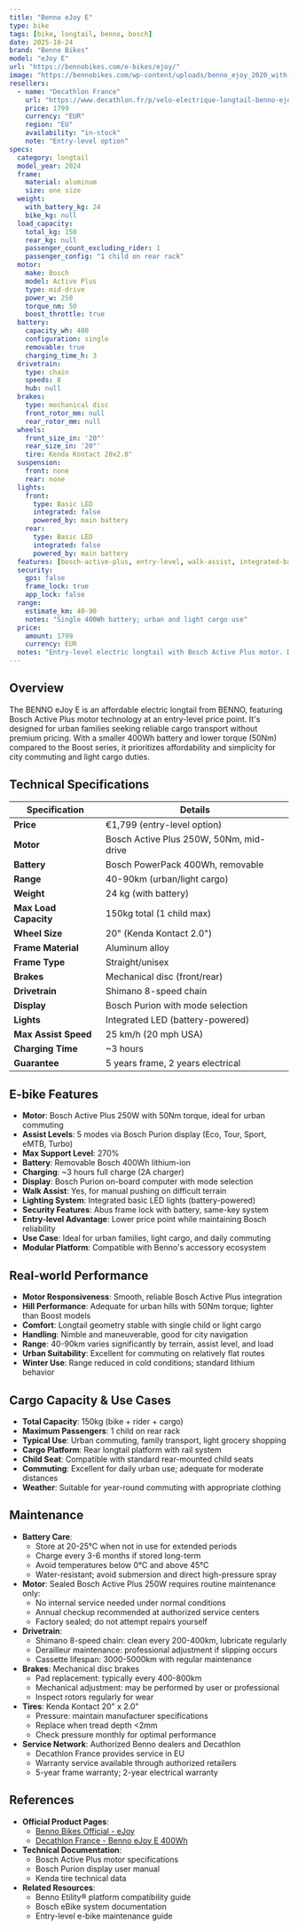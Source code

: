 ```yaml
---
title: "Benno eJoy E"
type: bike
tags: [bike, longtail, benno, bosch]
date: 2025-10-24
brand: "Benno Bikes"
model: "eJoy E"
url: "https://bennobikes.com/e-bikes/ejoy/"
image: "https://bennobikes.com/wp-content/uploads/benno_ejoy_2020_with-sketch_overlay_people_sl1.jpg"
resellers:
  - name: "Decathlon France"
    url: "https://www.decathlon.fr/p/velo-electrique-longtail-benno-ejoy-e-400wh-noir/_/R-p-366913"
    price: 1799
    currency: "EUR"
    region: "EU"
    availability: "in-stock"
    note: "Entry-level option"
specs:
  category: longtail
  model_year: 2024
  frame:
    material: aluminum
    size: one size
  weight:
    with_battery_kg: 24
    bike_kg: null
  load_capacity:
    total_kg: 150
    rear_kg: null
    passenger_count_excluding_rider: 1
    passenger_config: "1 child on rear rack"
  motor:
    make: Bosch
    model: Active Plus
    type: mid-drive
    power_w: 250
    torque_nm: 50
    boost_throttle: true
  battery:
    capacity_wh: 400
    configuration: single
    removable: true
    charging_time_h: 3
  drivetrain:
    type: chain
    speeds: 8
    hub: null
  brakes:
    type: mechanical disc
    front_rotor_mm: null
    rear_rotor_mm: null
  wheels:
    front_size_in: '20"'
    rear_size_in: '20"'
    tire: Kenda Kontact 20x2.0"
  suspension:
    front: none
    rear: none
  lights:
    front:
      type: Basic LED
      integrated: false
      powered_by: main battery
    rear:
      type: Basic LED
      integrated: false
      powered_by: main battery
  features: [bosch-active-plus, entry-level, walk-assist, integrated-battery]
  security:
    gps: false
    frame_lock: true
    app_lock: false
  range:
    estimate_km: 40-90
    notes: "Single 400Wh battery; urban and light cargo use"
  price:
    amount: 1799
    currency: EUR
  notes: "Entry-level electric longtail with Bosch Active Plus motor. Designed for urban families and light cargo transport. More affordable than Boost series but with lower power (50Nm torque)."
---
```


## Overview

The BENNO eJoy E is an affordable electric longtail from BENNO, featuring Bosch Active Plus motor technology at an entry-level price point. It's designed for urban families seeking reliable cargo transport without premium pricing. With a smaller 400Wh battery and lower torque (50Nm) compared to the Boost series, it prioritizes affordability and simplicity for city commuting and light cargo duties.

## Technical Specifications

| Specification         | Details                                 |
| --------------------- | --------------------------------------- |
| **Price**             | €1,799 (entry-level option)             |
| **Motor**             | Bosch Active Plus 250W, 50Nm, mid-drive |
| **Battery**           | Bosch PowerPack 400Wh, removable        |
| **Range**             | 40-90km (urban/light cargo)             |
| **Weight**            | 24 kg (with battery)                    |
| **Max Load Capacity** | 150kg total (1 child max)               |
| **Wheel Size**        | 20" (Kenda Kontact 2.0")                |
| **Frame Material**    | Aluminum alloy                          |
| **Frame Type**        | Straight/unisex                         |
| **Brakes**            | Mechanical disc (front/rear)            |
| **Drivetrain**        | Shimano 8-speed chain                   |
| **Display**           | Bosch Purion with mode selection        |
| **Lights**            | Integrated LED (battery-powered)        |
| **Max Assist Speed**  | 25 km/h (20 mph USA)                    |
| **Charging Time**     | ~3 hours                                |
| **Guarantee**         | 5 years frame, 2 years electrical       |

## E-bike Features

- **Motor**: Bosch Active Plus 250W with 50Nm torque, ideal for urban commuting
- **Assist Levels**: 5 modes via Bosch Purion display (Eco, Tour, Sport, eMTB, Turbo)
- **Max Support Level**: 270%
- **Battery**: Removable Bosch 400Wh lithium-ion
- **Charging**: ~3 hours full charge (2A charger)
- **Display**: Bosch Purion on-board computer with mode selection
- **Walk Assist**: Yes, for manual pushing on difficult terrain
- **Lighting System**: Integrated basic LED lights (battery-powered)
- **Security Features**: Abus frame lock with battery, same-key system
- **Entry-level Advantage**: Lower price point while maintaining Bosch reliability
- **Use Case**: Ideal for urban families, light cargo, and daily commuting
- **Modular Platform**: Compatible with Benno's accessory ecosystem

## Real-world Performance

- **Motor Responsiveness**: Smooth, reliable Bosch Active Plus integration
- **Hill Performance**: Adequate for urban hills with 50Nm torque; lighter than Boost models
- **Comfort**: Longtail geometry stable with single child or light cargo
- **Handling**: Nimble and maneuverable, good for city navigation
- **Range**: 40-90km varies significantly by terrain, assist level, and load
- **Urban Suitability**: Excellent for commuting on relatively flat routes
- **Winter Use**: Range reduced in cold conditions; standard lithium behavior

## Cargo Capacity & Use Cases

- **Total Capacity**: 150kg (bike + rider + cargo)
- **Maximum Passengers**: 1 child on rear rack
- **Typical Use**: Urban commuting, family transport, light grocery shopping
- **Cargo Platform**: Rear longtail platform with rail system
- **Child Seat**: Compatible with standard rear-mounted child seats
- **Commuting**: Excellent for daily urban use; adequate for moderate distances
- **Weather**: Suitable for year-round commuting with appropriate clothing

## Maintenance

- **Battery Care**:
  - Store at 20-25°C when not in use for extended periods
  - Charge every 3-6 months if stored long-term
  - Avoid temperatures below 0°C and above 45°C
  - Water-resistant; avoid submersion and direct high-pressure spray
- **Motor**: Sealed Bosch Active Plus 250W requires routine maintenance only:
  - No internal service needed under normal conditions
  - Annual checkup recommended at authorized service centers
  - Factory sealed; do not attempt repairs yourself
- **Drivetrain**:
  - Shimano 8-speed chain: clean every 200-400km, lubricate regularly
  - Derailleur maintenance: professional adjustment if slipping occurs
  - Cassette lifespan: 3000-5000km with regular maintenance
- **Brakes**: Mechanical disc brakes
  - Pad replacement: typically every 400-800km
  - Mechanical adjustment: may be performed by user or professional
  - Inspect rotors regularly for wear
- **Tires**: Kenda Kontact 20" x 2.0"
  - Pressure: maintain manufacturer specifications
  - Replace when tread depth <2mm
  - Check pressure monthly for optimal performance
- **Service Network**: Authorized Benno dealers and Decathlon
  - Decathlon France provides service in EU
  - Warranty service available through authorized retailers
  - 5-year frame warranty; 2-year electrical warranty

## References

- **Official Product Pages**:
  - [Benno Bikes Official - eJoy](https://bennobikes.com/e-bikes/ejoy/)
  - [Decathlon France - Benno eJoy E 400Wh](https://www.decathlon.fr/p/velo-electrique-longtail-benno-ejoy-e-400wh-noir/_/R-p-366913)
- **Technical Documentation**:
  - Bosch Active Plus motor specifications
  - Bosch Purion display user manual
  - Kenda tire technical data
- **Related Resources**:
  - Benno Etility® platform compatibility guide
  - Bosch eBike system documentation
  - Entry-level e-bike maintenance guide
